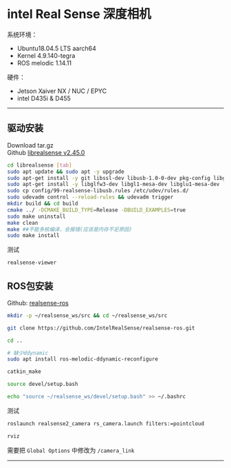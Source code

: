 # intel Real Sense 深度相机

系统环境： 
- Ubuntu18.04.5 LTS aarch64
- Kernel 4.9.140-tegra
- ROS melodic 1.14.11

硬件：
- Jetson Xaiver NX / NUC / EPYC
- intel D435i & D455
----

## 驱动安装
Download tar.gz            
Github [librealsense v2.45.0](https://github.com/IntelRealSense/librealsense/releases/tag/v2.45.0)  

``` bash
cd librealsense [tab]
sudo apt update && sudo apt -y upgrade
sudo apt-get install -y git libssl-dev libusb-1.0-0-dev pkg-config libgtk-3-dev
sudo apt-get install -y libglfw3-dev libgl1-mesa-dev libglu1-mesa-dev
sudo cp config/99-realsense-libusb.rules /etc/udev/rules.d/
sudo udevadm control --reload-rules && udevadm trigger
mkdir build && cd build
cmake ../ -DCMAKE_BUILD_TYPE=Release -DBUILD_EXAMPLES=true
sudo make uninstall
make clean
make ##不能多核编译，会报错(应该是内存不足原因)
sudo make install
```
测试
``` bash
realsense-viewer 
```
## ROS包安装
Github: [realsense-ros](https://github.com/IntelRealSense/realsense-ros)

``` bash
mkdir -p ~/realsense_ws/src && cd ~/realsense_ws/src

git clone https://github.com/IntelRealSense/realsense-ros.git

cd ..

# 缺少ddynamic
sudo apt install ros-melodic-ddynamic-reconfigure

catkin_make

source devel/setup.bash

echo "source ~/realsense_ws/devel/setup.bash" >> ~/.bashrc
```
测试
``` bash
roslaunch realsense2_camera rs_camera.launch filters:=pointcloud

rviz
```
需要把 `Global Options` 中修改为 `/camera_link`

----


